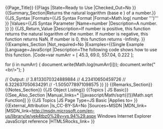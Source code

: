 {{Page_Title}}
{{Flags
|State=Ready to Use
|Checked_Out=No
}}
{{Summary_Section|Returns the natural logarithm (base e ) of a number.}}
{{JS_Syntax
|Formats={{JS Syntax Format
|Format=Math.log( number ''')'''
}}
|Values={{JS Syntax Parameter
|Name=number
|Description=A number.
}}
}}
{{JS_Return_Value
|Description=If number is positive, this function returns the natural logarithm of the number. If number is negative, this function returns NaN. If number is 0, this function returns -Infinity.
}}
{{Examples_Section
|Not_required=No
|Examples={{Single Example
|Language=JavaScript
|Description=The following code shows how to use this function.
|Code=var numArr = [ 45.3, 69.0, 557.04, 0.222 ];
 
 for (i in numArr) {
     document.write(Math.log(numArr[i]));
     document.write("&lt;br/&gt;");
 }
 
 // Output: 
 // 3.8133070324889884
 // 4.23410650459726
 // 6.322637050634291
 // -1.5050778971098575
}}
}}
{{Remarks_Section}}
{{Notes_Section}}
{{JS Object Listing}}
{{Topics | JS Basic}}
{{See_Also_Section
|Manual_links=* [[javascript/Math/sqrt{{!}}Math.sqrt Function]]
}}
{{JS Topics
|JS Page Type=JS Basic
|Applies to=
}}
{{External_Attribution
|Is_CC-BY-SA=No
|Sources=MSDN
|MDN_link=
|MSDN_link=http://msdn.microsoft.com/en-us/library/ie/yek4tbz0%28v=vs.94%29.aspx Windows Internet Explorer JavaScript reference
|HTML5Rocks_link=
}}